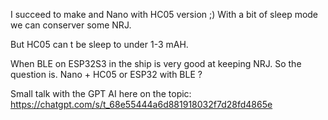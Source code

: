 I succeed to make and Nano with HC05 version ;)
With a bit of sleep mode we can conserver some NRJ.

But HC05 can t be sleep to under 1-3 mAH.

When BLE on ESP32S3 in the ship is very good at keeping NRJ.
So the question is. Nano + HC05 or ESP32 with BLE ?

Small talk with the GPT AI here on the topic:
https://chatgpt.com/s/t_68e55444a6d881918032f7d28fd4865e
